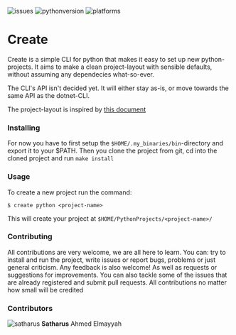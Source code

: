 ![issues](https://img.shields.io/github/issues/kentaasvang/python_create) ![pythonversion](https://img.shields.io/badge/python-%3E%3D%203.8-blue) ![platforms](https://img.shields.io/badge/platform-macos-lightgrey)

# Create
Create is a simple CLI for python that makes it easy to set up new python-projects. It aims to make a clean project-layout with sensible defaults, without assuming any dependecies what-so-ever. 

The CLI's API isn't decided yet. It will either stay as-is, or move towards the same API as the dotnet-CLI.

The project-layout is inspired by [this document](https://docs.python-guide.org/writing/structure/)


### Installing
For now you have to first setup the `$HOME/.my_binaries/bin`-directory and export it to your $PATH. Then you clone the project from git, cd into the cloned project and run `make install`


### Usage
To create a new project run the command:
```terminal
$ create python <project-name>
```
This will create your project at `$HOME/PythonProjects/<project-name>/`


### Contributing
All contributions are very welcome, we are all here to learn. You can: try to install and run the project, write issues or report bugs, problems or just general criticism. Any feedback is also welcome! As well as requests or suggestions for improvements. You can also tackle some of the issues that are already registered and submit pull requests. All contributions no matter how small will be credited


### Contributors
![satharus](https://avatars1.githubusercontent.com/u/29730368?s=64&v=4) **Satharus** Ahmed Elmayyah


